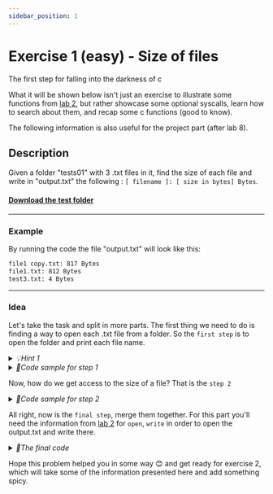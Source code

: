 ```yaml
---
sidebar_position: 1
---
```


# Exercise 1 (easy) - Size of files

The first step for falling into the darkness of c

What it will be shown below isn't just an exercise to illustrate some functions from
[lab 2](https://cs.unibuc.ro/~pirofti/so/so-lab-2.pdf), but rather showcase some optional syscalls,
learn how to search about them, and recap some c functions (good to know).

The following information is also useful for the project part (after lab 8).

## Description

Given a folder "tests01" with 3 .txt files in it, find the size of each file and write in "output.txt" the following : `[ filename ]: [ size in bytes] Bytes`.

#### [Download the test folder](/downloads/tests01.zip)

---

### Example

By running the code the file "output.txt" will look like this:

```txt
file1 copy.txt: 817 Bytes
file1.txt: 812 Bytes
test3.txt: 4 Bytes
```

---

### Idea

Let's take the task and split in more parts. The first thing we need to do is finding a way to open each .txt file from a folder.
So the `first step` is to open the folder and print each file name.

<details>
  <summary><i>💡Hint 1</i></summary>

Read about `opendir()`, `readdir()` and `dirent` (a structure);

</details>

<details>
  <summary><i>🤖Code sample for step 1</i></summary>

```c
#include <stdio.h>
#include <dirent.h>
int main() {
    struct dirent *entry;
    DIR *dir = opendir("tests01");
    while((entry = readdir(dir)) != NULL) {
        printf("%s\n", entry->d_name);
    }
    closedir(dir);
}
```

> Did we actually make 'ls' ?

</details>

Now, how do we get access to the size of a file? That is the `step 2`

<details>
<summary><i>🤖Code sample for step 2</i></summary>

```c
       struct stat st;
       char path[265];
       snprintf(path, sizeof(path), "tests01/%s", entry->d_name);
       stat(path, &st); //stat will need a path and it will start from the location of the .c file.

       int size = st.st_size; //tadaa
```

</details>

All right, now is the `final step`, merge them together. For this part you'll need the information from [lab 2](https://cs.unibuc.ro/~pirofti/so/so-lab-2.pdf)
for `open`, `write` in order to open the output.txt and write there.

<details>
<summary><i>🤖The final code</i></summary>

```c

#include <unistd.h>
#include <fcntl.h>
#include <stdlib.h>
#include <sys/types.h>
#include <sys/stat.h>
#include <errno.h>
#include <stdio.h>
#include <string.h>
#include <dirent.h>
int main() {
    int destination_fd = open("output.txt", O_WRONLY | O_CREAT | O_TRUNC, 0644);

    struct dirent *entry; //information about a file from a director
    DIR *dir = opendir("tests01");

    while((entry = readdir(dir)) != NULL) {
        if (strcmp(entry->d_name, ".") == 0 || strcmp(entry->d_name, "..") == 0) {
            continue;
        }

        struct stat st;
        char path[265];
        snprintf(path, sizeof(path), "tests01/%s", entry->d_name);
        stat(path, &st);

        write(destination_fd, entry->d_name, strlen(entry->d_name));
        write(destination_fd, ": ", 2);

        char size_str[32];
        snprintf(size_str, sizeof(size_str), "%ld Bytes\n", st.st_size);
        write(destination_fd, size_str, strlen(size_str));
    }
    closedir(dir);
    close(destination_fd);
    return 0;
}

```

</details>

Hope this problem helped you in some way 😊 and get ready for exercise 2, which will take some of the information presented here
and add something spicy.

